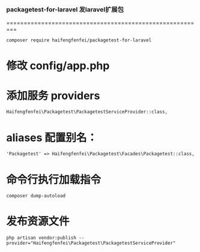 ### packagetest-for-laravel 发laravel扩展包

=========================================================

```
composer require haifengfenfei/packagetest-for-laravel 
```
# 修改 config/app.php 
 
# 添加服务 providers 
```
Haifengfenfei\Packagetest\PackagetestServiceProvider::class,
```

# aliases 配置别名： 
```
'Packagetest' => Haifengfenfei\Packagetest\Facades\Packagetest::class,
```
# 命令行执行加载指令 

```
composer dump-autoload 
```
# 发布资源文件
```
php artisan vendor:publish --provider="Haifengfenfei\Packagetest\PackagetestServiceProvider"

```



